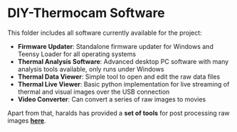 # DIY-Thermocam Software #

This folder includes all software currently available for the project:

- **Firmware Updater**: Standalone firmware updater for Windows and Teensy Loader for all operating systems
- **Thermal Analysis Software**: Advanced desktop PC software with many analysis tools available, only runs under Windows
- **Thermal Data Viewer**: Simple tool to open and edit the raw data files
- **Thermal Live Viewer**: Basic python implementation for live streaming of thermal and visual images over the USB connection
- **Video Converter**: Can convert a series of raw images to movies

Apart from that, haralds has provided a **set of tools** for post processing raw images **[here](https://github.com/haraldg/thermocam-tools)**.

